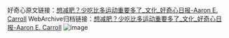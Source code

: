 好奇心原文链接：[想减肥？少吃比多运动重要多了_文化_好奇心日报-Aaron E. Carroll](https://www.qdaily.com/articles/10911.html)
WebArchive归档链接：[想减肥？少吃比多运动重要多了_文化_好奇心日报-Aaron E. Carroll](http://web.archive.org/web/20190623163346/https://www.qdaily.com/articles/10911.html)
![image](http://ww3.sinaimg.cn/large/007d5XDply1g3wcgjr9yxj30u03vdnpd)